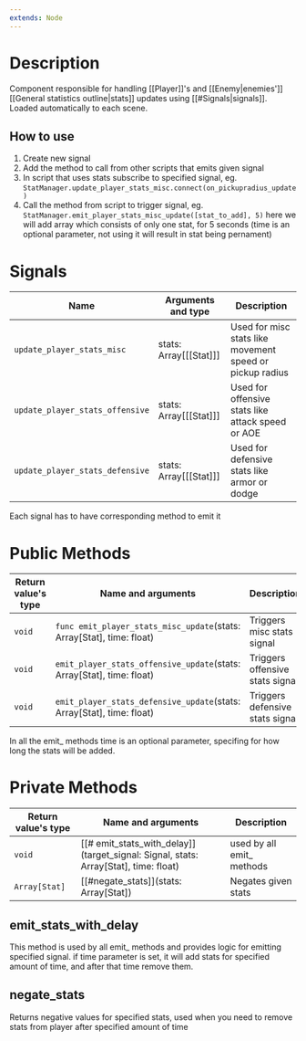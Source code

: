```yaml
---
extends: Node
---
```


# Description
Component responsible for handling [[Player]]'s and [[Enemy|enemies']] [[General statistics outline|stats]] updates using [[#Signals|signals]]. Loaded automatically to each scene.

## How to use
1. Create new signal
2. Add the method to call from other scripts that emits given signal 
3. In script that uses stats subscribe to specified signal, eg. `StatManager.update_player_stats_misc.connect(on_pickupradius_update)`
4. Call the method from script to trigger signal, eg. `StatManager.emit_player_stats_misc_update([stat_to_add], 5)` here we will add array which consists of only one stat, for 5 seconds (time is an optional parameter, not using it will result in stat being pernament)

# Signals 

Name|Arguments and type|Description
-|-|-
`update_player_stats_misc`|stats: Array\[[[Stat]]\]|Used for misc stats like movement speed or pickup radius
`update_player_stats_offensive`|stats: Array\[[[Stat]]\]|Used for offensive stats like attack speed or AOE
`update_player_stats_defensive`|stats: Array\[[[Stat]]\]|Used for defensive stats like armor or dodge

Each signal has to have corresponding method to emit it

# Public Methods

Return value's type|Name and arguments|Description
-|-|-
`void`|`func emit_player_stats_misc_update`(stats: Array[Stat], time: float)|Triggers misc stats signal
`void`|`emit_player_stats_offensive_update`(stats: Array[Stat], time: float)|Triggers offensive stats signal
`void`|`emit_player_stats_defensive_update`(stats: Array[Stat], time: float)|Triggers defensive stats signal

In all the emit_ methods time is an optional parameter, specifing for how long the stats will be added.

# Private Methods
Return value's type|Name and arguments|Description
-|-|-
`void`|[[# emit_stats_with_delay]](target_signal: Signal, stats: Array[Stat], time: float)|used by all emit_ methods
`Array[Stat]`|[[#negate_stats]](stats: Array[Stat])|Negates given stats

## emit_stats_with_delay
This method is used by all emit_ methods and provides logic for emitting specified signal. if time parameter is set, it will add stats for specified amount of time, and after that time remove them.

## negate_stats
Returns negative values for specified stats, used when you need to remove stats from player after specified amount of time
